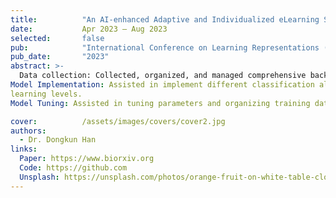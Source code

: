```yaml
---
title:          "An AI-enhanced Adaptive and Individualized eLearning System for Mathematics Foundation Courses in the Faculty of Engineering"
date:           Apr 2023 – Aug 2023
selected:       false
pub:            "International Conference on Learning Representations (ICLR)"
pub_date:       "2023"
abstract: >-
  Data collection: Collected, organized, and managed comprehensive background data on Hong Kong secondary schools and students.
Model Implementation: Assisted in implement different classification algorithms for predicting students’
learning levels.
Model Tuning: Assisted in tuning parameters and organizing training data to enhance model performance.

cover:          /assets/images/covers/cover2.jpg
authors: 
  - Dr. Dongkun Han
links:
  Paper: https://www.biorxiv.org
  Code: https://github.com
  Unsplash: https://unsplash.com/photos/orange-fruit-on-white-table-cloth-ISX_imp8t1o
---
```

